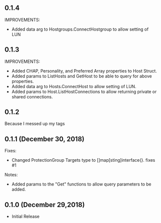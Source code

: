 ## 0.1.4

IMPROVEMENTS:
* Added data arg to Hostgroups.ConnectHostgroup to allow setting of LUN

## 0.1.3

IMPROVEMENTS:
* Added CHAP, Personality, and Preferred Array properties to Host Struct.
* Added params to ListHosts and GetHost to be able to query for above properties.
* Added data arg to Hosts.ConnectHost to allow setting of LUN.
* Added params to Host.ListHostConnections to allow returning private or shared connections.

## 0.1.2

Because I messed up my tags

## 0.1.1 (December 30, 2018)

Fixes:
* Changed ProtectionGroup Targets type to []map[sting]interface{}. fixes #1

Notes:
* Added params to the "Get" functions to allow query parameters to be added.

## 0.1.0 (December 29,2018)

* Initial Release
